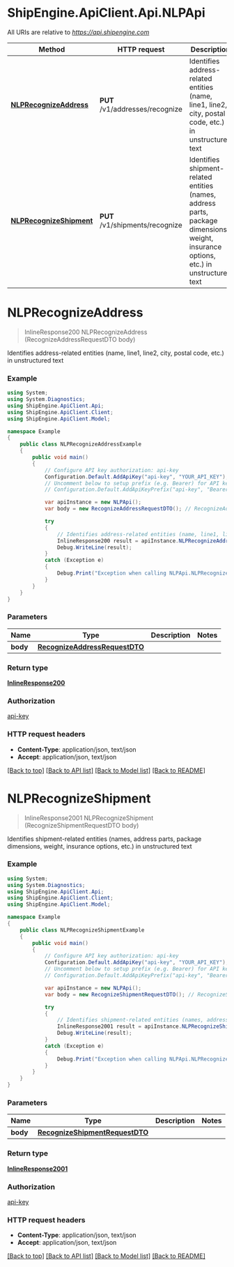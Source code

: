 # ShipEngine.ApiClient.Api.NLPApi

All URIs are relative to *https://api.shipengine.com*

Method | HTTP request | Description
------------- | ------------- | -------------
[**NLPRecognizeAddress**](NLPApi.md#nlprecognizeaddress) | **PUT** /v1/addresses/recognize | Identifies address-related entities (name, line1, line2, city, postal code, etc.) in unstructured text 
[**NLPRecognizeShipment**](NLPApi.md#nlprecognizeshipment) | **PUT** /v1/shipments/recognize | Identifies shipment-related entities (names, address parts, package dimensions, weight, insurance options, etc.) in unstructured text 


<a name="nlprecognizeaddress"></a>
# **NLPRecognizeAddress**
> InlineResponse200 NLPRecognizeAddress (RecognizeAddressRequestDTO body)

Identifies address-related entities (name, line1, line2, city, postal code, etc.) in unstructured text 

### Example
```csharp
using System;
using System.Diagnostics;
using ShipEngine.ApiClient.Api;
using ShipEngine.ApiClient.Client;
using ShipEngine.ApiClient.Model;

namespace Example
{
    public class NLPRecognizeAddressExample
    {
        public void main()
        {
            // Configure API key authorization: api-key
            Configuration.Default.AddApiKey("api-key", "YOUR_API_KEY");
            // Uncomment below to setup prefix (e.g. Bearer) for API key, if needed
            // Configuration.Default.AddApiKeyPrefix("api-key", "Bearer");

            var apiInstance = new NLPApi();
            var body = new RecognizeAddressRequestDTO(); // RecognizeAddressRequestDTO | 

            try
            {
                // Identifies address-related entities (name, line1, line2, city, postal code, etc.) in unstructured text 
                InlineResponse200 result = apiInstance.NLPRecognizeAddress(body);
                Debug.WriteLine(result);
            }
            catch (Exception e)
            {
                Debug.Print("Exception when calling NLPApi.NLPRecognizeAddress: " + e.Message );
            }
        }
    }
}
```

### Parameters

Name | Type | Description  | Notes
------------- | ------------- | ------------- | -------------
 **body** | [**RecognizeAddressRequestDTO**](RecognizeAddressRequestDTO.md)|  | 

### Return type

[**InlineResponse200**](InlineResponse200.md)

### Authorization

[api-key](../README.md#api-key)

### HTTP request headers

 - **Content-Type**: application/json, text/json
 - **Accept**: application/json, text/json

[[Back to top]](#) [[Back to API list]](../README.md#documentation-for-api-endpoints) [[Back to Model list]](../README.md#documentation-for-models) [[Back to README]](../README.md)

<a name="nlprecognizeshipment"></a>
# **NLPRecognizeShipment**
> InlineResponse2001 NLPRecognizeShipment (RecognizeShipmentRequestDTO body)

Identifies shipment-related entities (names, address parts, package dimensions, weight, insurance options, etc.) in unstructured text 

### Example
```csharp
using System;
using System.Diagnostics;
using ShipEngine.ApiClient.Api;
using ShipEngine.ApiClient.Client;
using ShipEngine.ApiClient.Model;

namespace Example
{
    public class NLPRecognizeShipmentExample
    {
        public void main()
        {
            // Configure API key authorization: api-key
            Configuration.Default.AddApiKey("api-key", "YOUR_API_KEY");
            // Uncomment below to setup prefix (e.g. Bearer) for API key, if needed
            // Configuration.Default.AddApiKeyPrefix("api-key", "Bearer");

            var apiInstance = new NLPApi();
            var body = new RecognizeShipmentRequestDTO(); // RecognizeShipmentRequestDTO | 

            try
            {
                // Identifies shipment-related entities (names, address parts, package dimensions, weight, insurance options, etc.) in unstructured text 
                InlineResponse2001 result = apiInstance.NLPRecognizeShipment(body);
                Debug.WriteLine(result);
            }
            catch (Exception e)
            {
                Debug.Print("Exception when calling NLPApi.NLPRecognizeShipment: " + e.Message );
            }
        }
    }
}
```

### Parameters

Name | Type | Description  | Notes
------------- | ------------- | ------------- | -------------
 **body** | [**RecognizeShipmentRequestDTO**](RecognizeShipmentRequestDTO.md)|  | 

### Return type

[**InlineResponse2001**](InlineResponse2001.md)

### Authorization

[api-key](../README.md#api-key)

### HTTP request headers

 - **Content-Type**: application/json, text/json
 - **Accept**: application/json, text/json

[[Back to top]](#) [[Back to API list]](../README.md#documentation-for-api-endpoints) [[Back to Model list]](../README.md#documentation-for-models) [[Back to README]](../README.md)

